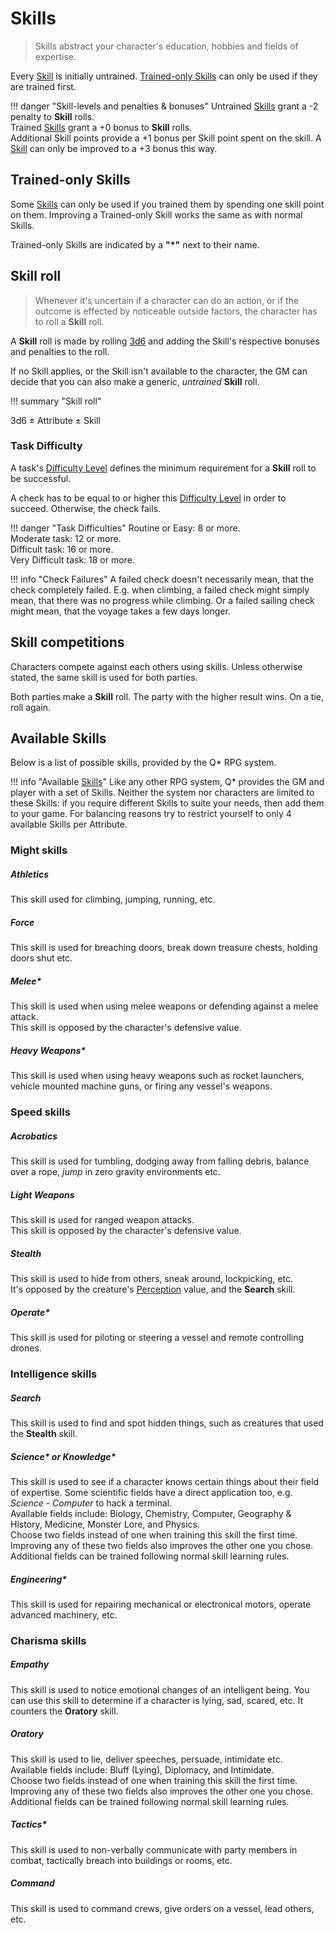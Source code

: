 # Skills

> Skills abstract your character's education, hobbies and fields of expertise.

Every [Skill](#skills) is initially untrained. [Trained-only
Skills](#trained-only-skills) can only be used if they are trained first.

!!! danger "Skill-levels and penalties & bonuses"
    Untrained [Skills](#skills) grant a -2 penalty to **Skill** rolls.
    <br>
    Trained [Skills](#skills) grant a +0 bonus to **Skill** rolls.
    <br>
    Additional Skill points provide a +1 bonus per Skill point spent on the
    skill. A [Skill](#skills) can only be improved to a +3 bonus this way.

## Trained-only Skills

Some [Skills](#skills) can only be used if you trained them by spending one
skill point on them. Improving a Trained-only Skill works the same as with
normal Skills.

Trained-only Skills are indicated by a **"*"** next to their name.


## Skill roll

> Whenever it's uncertain if a character can do an action, or if the outcome is
effected by noticeable outside factors, the character has to roll a **Skill**
roll.

A **Skill** roll is made by rolling [3d6](#3d6) and adding the Skill's
respective bonuses and penalties to the roll.

If no Skill applies, or the Skill isn't available to the character, the GM can
decide that you can also make a generic, *untrained* **Skill** roll.

!!! summary "Skill roll"
    <div class="formula formula-top formula-bottom">
        <span data-bracket-bottom="Base Dice">3d6</span> ±
        <span data-bracket-top="Associated Attr.">Attribute</span> ±
        <span data-bracket-bottom="Bonuses and Penalties">Skill</span>
    </div>

</blockquote>

### Task Difficulty

A task's [Difficulty Level](/crisis#difficulty) defines the minimum requirement
for a **Skill** roll to be successful.

A check has to be equal to or higher this [Difficulty Level](/crisis#difficulty)
in order to succeed. Otherwise, the check fails.

!!! danger "Task Difficulties"
    Routine or Easy: 8 or more.<br>
    Moderate task: 12 or more.<br>
    Difficult task: 16 or more.<br>
    Very Difficult task: 18 or more.

!!! info "Check Failures"
    A failed check doesn't necessarily mean, that the check completely failed.
    E.g. when climbing, a failed check might simply mean, that there was no
    progress while climbing. Or a failed sailing check might mean, that the
    voyage takes a few days longer.

## Skill competitions

Characters compete against each others using skills. Unless otherwise stated,
the same skill is used for both parties.

Both parties make a **Skill** roll. The party with the higher result wins. On a
tie, roll again.

## Available Skills

Below is a list of possible skills, provided by the Q* RPG system.

!!! info "Available [Skills](#skills)"
    Like any other RPG system, Q* provides the GM and player with a set of
    Skills. Neither the system nor characters are limited to these Skills: if
    you require different Skills to suite your needs, then add them to your
    game. For balancing reasons try to restrict yourself to only 4 available
    Skills per Attribute.

### Might skills

<div class="qs-list-test full-width" markdown="1">

##### Athletics

This skill used for climbing, jumping, running, etc.

##### Force

This skill is used for breaching doors, break down treasure
chests, holding doors shut etc.

##### Melee*

This skill is used when using melee weapons or defending
against a melee attack.
<br>
This skill is opposed by the character's defensive value.

##### Heavy Weapons*

This skill is used when using heavy weapons such as rocket launchers, vehicle
mounted machine guns, or firing any vessel's weapons.

</div>

### Speed skills

<div class="qs-list-test full-width" markdown="1">

##### Acrobatics

This skill is used for tumbling, dodging away from falling debris,
balance over a rope, *jump* in zero gravity environments etc.

##### Light Weapons

This skill is used for ranged weapon attacks.
<br>
This skill is opposed by the character's defensive value.

##### Stealth

This skill is used to hide from others, sneak around, lockpicking, etc.
<br>
It's opposed by the creature's [Perception](/character#perception) value, and
the **Search** skill.

##### Operate*

This skill is used for piloting or steering a vessel and remote controlling
drones.

</div>

### Intelligence skills

<div class="qs-list-test full-width" markdown="1">

##### Search

This skill is used to find and spot hidden things, such as creatures that used
the **Stealth** skill.

##### Science\* or Knowledge\*

This skill is used to see if a character knows certain things about their field
of expertise. Some scientific fields have a direct application too, e.g.
*Science - Computer* to hack a terminal.
<br>
Available fields include: Biology, Chemistry, Computer, Geography & History,
Medicine, Monster Lore, and Physics.
<br>
Choose two fields instead of one when training this skill the first time.
Improving any of these two fields also improves the other one you chose.
Additional fields can be trained following normal skill learning rules.

##### Engineering*

This skill is used for repairing mechanical or electronical motors, operate
advanced machinery, etc.

</div>

### Charisma skills

<div class="qs-list-test full-width" markdown="1">

##### Empathy

This skill is used to notice emotional changes of an intelligent being. You can
use this skill to determine if a character is lying, sad, scared, etc. It
counters the **Oratory** skill.

##### Oratory

This skill is used to lie, deliver speeches, persuade, intimidate etc.
<br>
Available fields include: Bluff (Lying), Diplomacy, and Intimidate.
<br>
Choose two fields instead of one when training this skill the first time.
Improving any of these two fields also improves the other one you chose.
Additional fields can be trained following normal skill learning rules.

##### Tactics*

This skill is used to non-verbally communicate with party members in combat,
tactically breach into buildings or rooms, etc.

##### Command

This skill is used to command crews, give orders on a vessel, lead others, etc.

</div>
